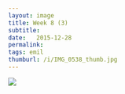 ```yaml
---
layout: image
title: Week 8 (3)
subtitle: 
date:   2015-12-28
permalink: 
tags: emil
thumburl: /i/IMG_0538_thumb.jpg
---
```

![]({{site.url}}/i/IMG_0538_thumb.jpg)
